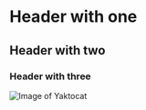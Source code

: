 # Header with one
## Header with two 
### Header with three

![Image of Yaktocat](https://octodex.github.com/images/yaktocat.png)
